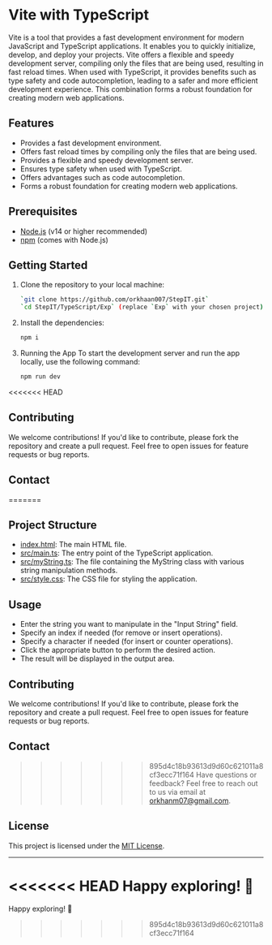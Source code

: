 # Vite with TypeScript

Vite is a tool that provides a fast development environment for modern JavaScript and TypeScript applications. It enables you to quickly initialize, develop, and deploy your projects. Vite offers a flexible and speedy development server, compiling only the files that are being used, resulting in fast reload times. When used with TypeScript, it provides benefits such as type safety and code autocompletion, leading to a safer and more efficient development experience. This combination forms a robust foundation for creating modern web applications.

## Features

- Provides a fast development environment.
- Offers fast reload times by compiling only the files that are being used.
- Provides a flexible and speedy development server.
- Ensures type safety when used with TypeScript.
- Offers advantages such as code autocompletion.
- Forms a robust foundation for creating modern web applications.

## Prerequisites

- [Node.js](https://nodejs.org/en/download/) (v14 or higher recommended)
- [npm](https://www.npmjs.com/get-npm) (comes with Node.js)

## Getting Started

1. Clone the repository to your local machine:

   ```sh
   `git clone https://github.com/orkhaan007/StepIT.git`
   `cd StepIT/TypeScript/Exp` (replace `Exp` with your chosen project)

2. Install the dependencies:
    ```sh
    npm i

3. Running the App To start the development server and run the app locally, use the following command:
    ```sh
    npm run dev

<<<<<<< HEAD
## Contributing

We welcome contributions! If you'd like to contribute, please fork the repository and create a pull request. Feel free to open issues for feature requests or bug reports.

## Contact

=======
## Project Structure
- [index.html](MyString/index.html): The main HTML file.
- [src/main.ts](MyString/src/main.ts): The entry point of the TypeScript application.
- [src/myString.ts](MyString/src/myString.ts): The file containing the MyString class with various string manipulation methods.
- [src/style.css](MyString/src/style.css): The CSS file for styling the application.

## Usage
- Enter the string you want to manipulate in the "Input String" field.
- Specify an index if needed (for remove or insert operations).
- Specify a character if needed (for insert or counter operations).
- Click the appropriate button to perform the desired action.
- The result will be displayed in the output area.

## Contributing

We welcome contributions! If you'd like to contribute, please fork the repository and create a pull request. Feel free to open issues for feature requests or bug reports.

## Contact

>>>>>>> 895d4c18b93613d9d60c621011a8cf3ecc71f164
Have questions or feedback? Feel free to reach out to us via email at [orkhanm07@gmail.com](mailto:orkhanm07@gmail.com).

## License

This project is licensed under the [MIT License](LICENSE).

---

<<<<<<< HEAD
Happy exploring! 🏁
=======
Happy exploring! 🏁
>>>>>>> 895d4c18b93613d9d60c621011a8cf3ecc71f164
